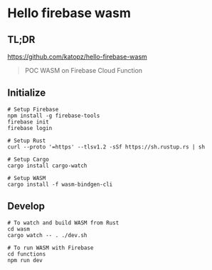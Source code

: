 # Hello firebase wasm

## TL;DR

https://github.com/katopz/hello-firebase-wasm

> POC WASM on Firebase Cloud Function

## Initialize

```shell
# Setup Firebase
npm install -g firebase-tools
firebase init
firebase login

# Setup Rust
curl --proto '=https' --tlsv1.2 -sSf https://sh.rustup.rs | sh

# Setup Cargo
cargo install cargo-watch

# Setup WASM
cargo install -f wasm-bindgen-cli
```

## Develop

```shell
# To watch and build WASM from Rust
cd wasm
cargo watch -- . ./dev.sh

# To run WASM with Firebase
cd functions
npm run dev
```
